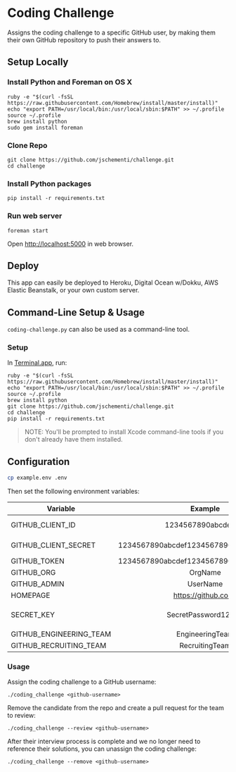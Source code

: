 # Coding Challenge

Assigns the coding challenge to a specific GitHub user,
by making them their own GitHub repository to push their answers to.

## Setup Locally

### Install Python and Foreman on OS X

```
ruby -e "$(curl -fsSL https://raw.githubusercontent.com/Homebrew/install/master/install)"
echo "export PATH=/usr/local/bin:/usr/local/sbin:$PATH" >> ~/.profile
source ~/.profile
brew install python
sudo gem install foreman
```

### Clone Repo

```
git clone https://github.com/jschementi/challenge.git
cd challenge
```

### Install Python packages

```
pip install -r requirements.txt
```

### Run web server

```
foreman start
```

Open [http://localhost:5000](http://localhost:5000) in web browser.

## Deploy

This app can easily be deployed to Heroku, Digital Ocean w/Dokku,
AWS Elastic Beanstalk, or your own custom server.

## Command-Line Setup & Usage

`coding-challenge.py` can also be used as a command-line tool.

### Setup

In [Terminal.app](http://en.wikipedia.org/wiki/Terminal_%28OS_X%29), run:

```
ruby -e "$(curl -fsSL https://raw.githubusercontent.com/Homebrew/install/master/install)"
echo "export PATH=/usr/local/bin:/usr/local/sbin:$PATH" >> ~/.profile
source ~/.profile
brew install python
git clone https://github.com/jschementi/challenge.git
cd challenge
pip install -r requirements.txt
```

> NOTE: You'll be prompted to install Xcode command-line tools if you don't
> already have them installed.

## Configuration

```bash
cp example.env .env
```

Then set the following environment variables:

| Variable                    |                  Example                 | Description                                                                                                               |
|-----------------------------|:----------------------------------------:|---------------------------------------------------------------------------------------------------------------------------|
| GITHUB_CLIENT_ID            |           1234567890abcdefghij           | [Github OAuth Client ID ] (https://github.com/settings/developers)                                                        |
| GITHUB_CLIENT_SECRET        | 1234567890abcdef1234567890abcdef12345678 | [Github OAuth Client Secret ] (https://github.com/settings/developers)                                                    |
| GITHUB_TOKEN                | 1234567890abcdef1234567890abcdef12345678 | [Generate Personal Access Token](https://help.github.com/articles/creating-a-personal-access-token-for-the-command-line/) |
| GITHUB_ORG                  |                  OrgName                 | Name of your github organization                                                                                          |
| GITHUB_ADMIN                |                 UserName                 | Name of your github admin                                                                                                 |
| HOMEPAGE                    |            https://github.com/           | Homepage of your organization                                                                                             |
| SECRET_KEY                  |            SecretPassword12345           | A secret key for your installation, perhaps generated via `openssl rand -hex 32`                                          |
| GITHUB_ENGINEERING_TEAM     |              EngineeringTeam             | The github team for your engineers                                                                                        |
| GITHUB_RECRUITING_TEAM      |              RecruitingTeam              | The github team for your recruiters                                                                                       |

### Usage

Assign the coding challenge to a GitHub username:

```
./coding_challenge <github-username>
```

Remove the candidate from the repo and create a pull request for the team to review:

```
./coding_challenge --review <github-username>
```

After their interview process is complete and we no longer need to reference
their solutions, you can unassign the coding challenge:

```
./coding_challenge --remove <github-username>
```
